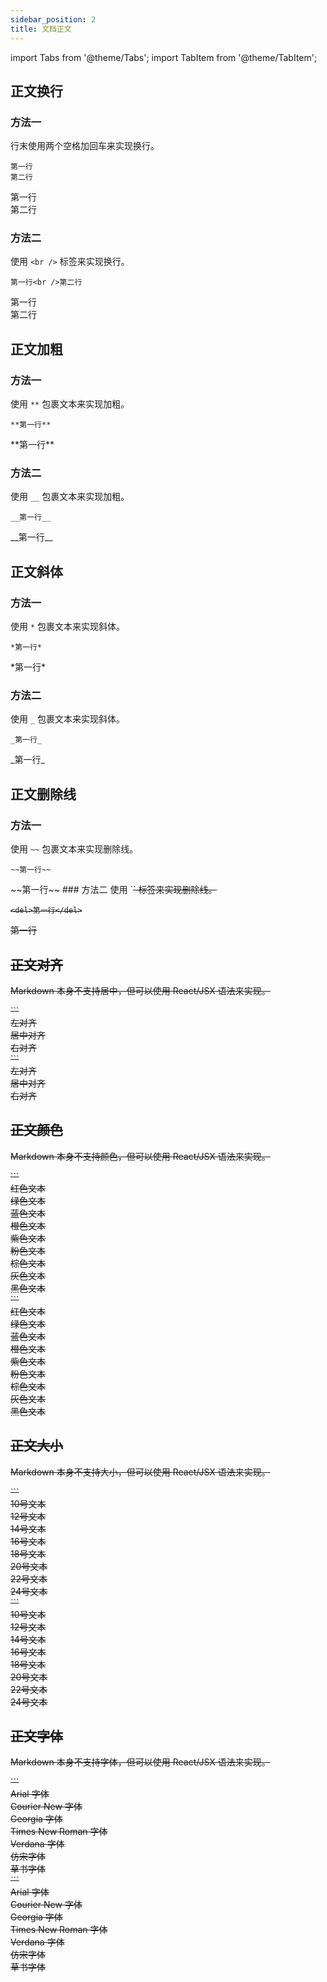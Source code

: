 ```yaml
---
sidebar_position: 2
title: 文档正文
---
```


import Tabs from '@theme/Tabs';
import TabItem from '@theme/TabItem';

## 正文换行

### 方法一
行末使用两个空格加回车来实现换行。
<Tabs>
<TabItem value="markdown" label="实现语法">
```
第一行  
第二行  
```
</TabItem>
<TabItem value="preview" label="效果预览">

第一行  
第二行  
</TabItem>
</Tabs>

### 方法二

使用 `<br />` 标签来实现换行。
<Tabs>
<TabItem value="markdown" label="实现语法">

```
第一行<br />第二行
```
</TabItem>
<TabItem value="preview" label="效果预览">
第一行<br />第二行
</TabItem>
</Tabs>

## 正文加粗

### 方法一

使用 `**` 包裹文本来实现加粗。
<Tabs>
<TabItem value="markdown" label="实现语法">

```
**第一行**
```
</TabItem>
<TabItem value="preview" label="效果预览">
**第一行**
</TabItem>
</Tabs>

### 方法二

使用 `__` 包裹文本来实现加粗。
<Tabs>
<TabItem value="markdown" label="实现语法">

```
__第一行__
```
</TabItem>
<TabItem value="preview" label="效果预览">
__第一行__
</TabItem>
</Tabs>

## 正文斜体

### 方法一
使用 `*` 包裹文本来实现斜体。
<Tabs>
<TabItem value="markdown" label="实现语法">

```
*第一行*
```
</TabItem>
<TabItem value="preview" label="效果预览">
*第一行*
</TabItem>
</Tabs>

### 方法二
使用 `_` 包裹文本来实现斜体。
<Tabs>
<TabItem value="markdown" label="实现语法">

```
_第一行_
```
</TabItem>
<TabItem value="preview" label="效果预览">
_第一行_
</TabItem>
</Tabs>

## 正文删除线

### 方法一
使用 `~~` 包裹文本来实现删除线。
<Tabs>
<TabItem value="markdown" label="实现语法">

```
~~第一行~~
```
</TabItem>
<TabItem value="preview" label="效果预览">
~~第一行~~
</TabItem>
</Tabs>
### 方法二
使用 `<del>` 标签来实现删除线。
<Tabs>
<TabItem value="markdown" label="实现语法">

```
<del>第一行</del>
```
</TabItem>
<TabItem value="preview" label="效果预览">
<del>第一行</del>
</TabItem>
</Tabs>

## 正文对齐

Markdown 本身不支持居中，但可以使用 React/JSX 语法来实现。

<Tabs>
<TabItem value="markdown" label="实现语法">
```
<div style={{ textAlign: 'left' }}> 左对齐 </div>
<div style={{ textAlign: 'center' }}> 居中对齐 </div>
<div style={{ textAlign: 'right' }}> 右对齐 </div>
```
</TabItem>
<TabItem value="preview" label="效果预览">

<div style={{ textAlign: 'left' }}> 左对齐 </div>
<div style={{ textAlign: 'center' }}> 居中对齐 </div>
<div style={{ textAlign: 'right' }}> 右对齐 </div>

</TabItem>
</Tabs>

## 正文颜色

Markdown 本身不支持颜色，但可以使用 React/JSX 语法来实现。

<Tabs>
<TabItem value="markdown" label="实现语法">
```
<div style={{ color: 'red' }}>红色文本</div>
<div style={{ color: 'green' }}>绿色文本</div>
<div style={{ color: 'blue' }}>蓝色文本</div>
<div style={{ color: 'orange' }}>橙色文本</div>
<div style={{ color: 'purple' }}>紫色文本</div>
<div style={{ color: 'pink' }}>粉色文本</div>
<div style={{ color: 'brown' }}>棕色文本</div>
<div style={{ color: 'gray' }}>灰色文本</div>
<div style={{ color: 'black' }}>黑色文本</div>
```
</TabItem>
<TabItem value="preview" label="效果预览">
<div style={{ color: 'red' }}>红色文本</div>
<div style={{ color: 'green' }}>绿色文本</div>
<div style={{ color: 'blue' }}>蓝色文本</div>
<div style={{ color: 'orange' }}>橙色文本</div>
<div style={{ color: 'purple' }}>紫色文本</div>
<div style={{ color: 'pink' }}>粉色文本</div>
<div style={{ color: 'brown' }}>棕色文本</div>
<div style={{ color: 'gray' }}>灰色文本</div>
<div style={{ color: 'black' }}>黑色文本</div>
</TabItem>
</Tabs>

## 正文大小

Markdown 本身不支持大小，但可以使用 React/JSX 语法来实现。

<Tabs>
<TabItem value="markdown" label="实现语法">
```
<div style={{ fontSize: '10px' }}>10号文本</div>
<div style={{ fontSize: '12px' }}>12号文本</div>
<div style={{ fontSize: '14px' }}>14号文本</div>
<div style={{ fontSize: '16px' }}>16号文本</div>
<div style={{ fontSize: '18px' }}>18号文本</div>
<div style={{ fontSize: '20px' }}>20号文本</div>
<div style={{ fontSize: '22px' }}>22号文本</div>
<div style={{ fontSize: '24px' }}>24号文本</div>
```
</TabItem>
<TabItem value="preview" label="效果预览">
<div style={{ fontSize: '10px' }}>10号文本</div>
<div style={{ fontSize: '12px' }}>12号文本</div>
<div style={{ fontSize: '14px' }}>14号文本</div>
<div style={{ fontSize: '16px' }}>16号文本</div>
<div style={{ fontSize: '18px' }}>18号文本</div>
<div style={{ fontSize: '20px' }}>20号文本</div>
<div style={{ fontSize: '22px' }}>22号文本</div>
<div style={{ fontSize: '24px' }}>24号文本</div>
</TabItem>
</Tabs>

## 正文字体

Markdown 本身不支持字体，但可以使用 React/JSX 语法来实现。

<Tabs>
<TabItem value="markdown" label="实现语法">
```
<div style={{ fontFamily: 'Arial' }}>Arial 字体</div>
<div style={{ fontFamily: 'Courier New' }}>Courier New 字体</div>
<div style={{ fontFamily: 'Georgia' }}>Georgia 字体</div>
<div style={{ fontFamily: 'Times New Roman' }}>Times New Roman 字体</div
<div style={{ fontFamily: 'Verdana' }}>Verdana 字体</div>
<div style={{ fontFamily: 'fangsong' }}>仿宋字体</div>
<div style={{ fontFamily: 'cursive' }}>草书字体</div>
```
</TabItem>
<TabItem value="preview" label="效果预览">
<div style={{ fontFamily: 'Arial' }}>Arial 字体</div>
<div style={{ fontFamily: 'Courier New' }}>Courier New 字体</div>
<div style={{ fontFamily: 'Georgia' }}>Georgia 字体</div>
<div style={{ fontFamily: 'Times New Roman' }}>Times New Roman 字体</div>
<div style={{ fontFamily: 'Verdana' }}>Verdana 字体</div>
<div style={{ fontFamily: 'fangsong' }}>仿宋字体</div>
<div style={{ fontFamily: 'cursive' }}>草书字体</div>
</TabItem>
</Tabs>

